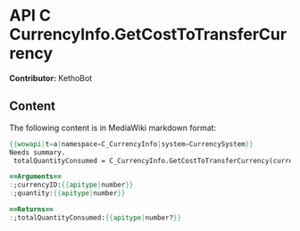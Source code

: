 # API C CurrencyInfo.GetCostToTransferCurrency

**Contributor:** KethoBot

## Content

The following content is in MediaWiki markdown format:

```mediawiki
{{wowapi|t=a|namespace=C_CurrencyInfo|system=CurrencySystem}}
Needs summary.
 totalQuantityConsumed = C_CurrencyInfo.GetCostToTransferCurrency(currencyID, quantity)

==Arguments==
:;currencyID:{{apitype|number}}
:;quantity:{{apitype|number}}

==Returns==
:;totalQuantityConsumed:{{apitype|number?}}
```
